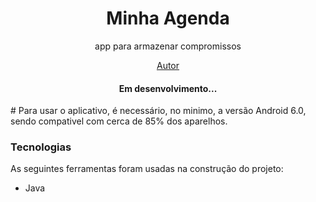 <h1 align="center"> Minha Agenda </h1>
<p align="center"> app para armazenar compromissos</p>
<p align="center">
 <a href="Natália Siquara">Autor</a>
</p>
<h4 align="center"> 
Em desenvolvimento... 
</h4>
# Para usar o aplicativo, é necessário, no minimo, a versão Android 6.0, sendo compativel com cerca de 85% dos aparelhos. 

### Tecnologias
As seguintes ferramentas foram usadas na construção do projeto:
- Java
